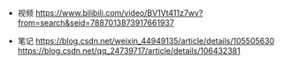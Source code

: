 - 视频
https://www.bilibili.com/video/BV1Vt411z7wy?from=search&seid=7887013873917661937

- 笔记
https://blog.csdn.net/weixin_44949135/article/details/105505630
https://blog.csdn.net/qq_24739717/article/details/106432381